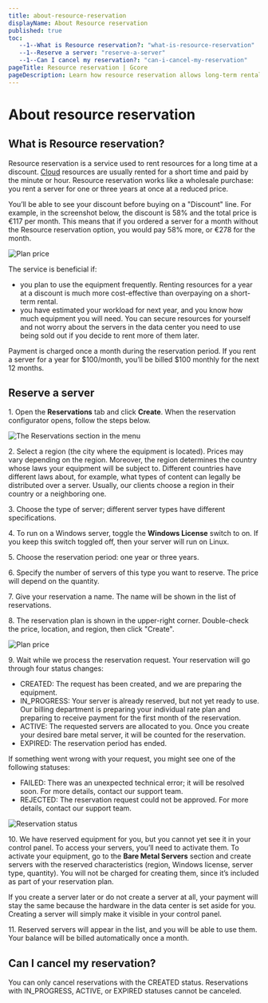 ```yaml
---
title: about-resource-reservation
displayName: About Resource reservation
published: true
toc:
   --1--What is Resource reservation?: "what-is-resource-reservation"
   --1--Reserve a server: "reserve-a-server"
   --1--Can I cancel my reservation?: "can-i-cancel-my-reservation"
pageTitle: Resource reservation | Gcore
pageDescription: Learn how resource reservation allows long-term rental of cloud resources at a discount.
---
```

  
# About resource reservation

What is Resource reservation?
-----------------------------

Resource reservation is a service used to rent resources for a long time at a discount. [Cloud](https://gcore.com/cloud/) resources are usually rented for a short time and paid by the minute or hour. Resource reservation works like a wholesale purchase: you rent a server for one or three years at once at a reduced price.

You’ll be able to see your discount before buying on a "Discount" line. For example, in the screenshot below, the discount is 58% and the total price is €117 per month. This means that if you ordered a server for a month without the Resource reservation option, you would pay 58% more, or €278 for the month.

![Plan price](https://assets.gcore.pro/docs/cloud/getting-started/resource-reservation/about-resource-reservation/1-plan-price.png)

The service is beneficial if:

*   you plan to use the equipment frequently. Renting resources for a year at a discount is much more cost-effective than overpaying on a short-term rental.
*   you have estimated your workload for next year, and you know how much equipment you will need. You can secure resources for yourself and not worry about the servers in the data center you need to use being sold out if you decide to rent more of them later.

Payment is charged once a month during the reservation period. If you rent a server for a year for $100/month, you’ll be billed $100 monthly for the next 12 months.

Reserve a server
----------------

1. Open the **Reservations** tab and click **Create**. When the reservation configurator opens, follow the steps below.

![The Reservations section in the menu](https://assets.gcore.pro/docs/cloud/getting-started/resource-reservation/about-resource-reservation/2-create-reservation-button.jpeg)

2. Select a region (the city where the equipment is located). Prices may vary depending on the region. Moreover, the region determines the country whose laws your equipment will be subject to. Different countries have different laws about, for example, what types of content can legally be distributed over a server. Usually, our clients choose a region in their country or a neighboring one.

3. Choose the type of server; different server types have different specifications.

4. To run on a Windows server, toggle the **Windows License** switch to on. If you keep this switch toggled off, then your server will run on Linux.

5. Choose the reservation period: one year or three years.

6. Specify the number of servers of this type you want to reserve. The price will depend on the quantity.

7. Give your reservation a name. The name will be shown in the list of reservations.

8. The reservation plan is shown in the upper-right corner. Double-check the price, location, and region, then click "Create".

![Plan price](https://assets.gcore.pro/docs/cloud/getting-started/resource-reservation/about-resource-reservation/1-plan-price.png)

9\. Wait while we process the reservation request. Your reservation will go through four status changes:

*   CREATED: The request has been created, and we are preparing the equipment.
*   IN_PROGRESS: Your server is already reserved, but not yet ready to use. Our billing department is preparing your individual rate plan and preparing to receive payment for the first month of the reservation.
*   ACTIVE: The requested servers are allocated to you. Once you create your desired bare metal server, it will be counted for the reservation.
*   EXPIRED: The reservation period has ended.

If something went wrong with your request, you might see one of the following statuses:

*   FAILED: There was an unexpected technical error; it will be resolved soon. For more details, contact our support team.
*   REJECTED: The reservation request could not be approved. For more details, contact our support team.

![Reservation status](https://assets.gcore.pro/docs/cloud/getting-started/resource-reservation/about-resource-reservation/3-reservation-status.png)

10. We have reserved equipment for you, but you cannot yet see it in your control panel. To access your servers, you’ll need to activate them. To activate your equipment, go to the **Bare Metal Servers** section and create servers with the reserved characteristics (region, Windows license, server type, quantity). You will not be charged for creating them, since it’s included as part of your reservation plan.

If you create a server later or do not create a server at all, your payment will stay the same because the hardware in the data center is set aside for you. Creating a server will simply make it visible in your control panel.

11\. Reserved servers will appear in the list, and you will be able to use them. Your balance will be billed automatically once a month.

Can I cancel my reservation?
----------------------------

You can only cancel reservations with the CREATED status. Reservations with IN_PROGRESS, ACTIVE, or EXPIRED statuses cannot be canceled.